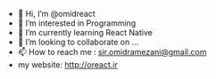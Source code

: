 - 👋 Hi, I’m @omidreact
- 👀 I’m interested in Programming
- 🌱 I’m currently learning React Native
- 💞️ I’m looking to collaborate on ...
- 📫 How to reach me : sir.omidramezani@gmail.com
- my website: http://oreact.ir

<!---
omidreact/omidreact is a ✨ special ✨ repository because its `README.md` (this file) appears on your GitHub profile.
You can click the Preview link to take a look at your changes.
--->
